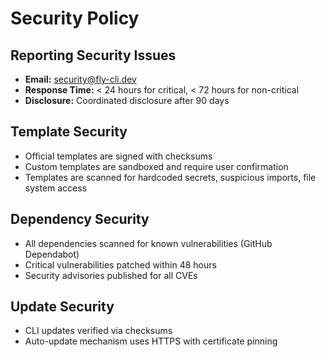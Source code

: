 # Security Policy

## Reporting Security Issues

- **Email:** security@fly-cli.dev
- **Response Time:** < 24 hours for critical, < 72 hours for non-critical
- **Disclosure:** Coordinated disclosure after 90 days

## Template Security

- Official templates are signed with checksums
- Custom templates are sandboxed and require user confirmation
- Templates are scanned for hardcoded secrets, suspicious imports, file system access

## Dependency Security

- All dependencies scanned for known vulnerabilities (GitHub Dependabot)
- Critical vulnerabilities patched within 48 hours
- Security advisories published for all CVEs

## Update Security

- CLI updates verified via checksums
- Auto-update mechanism uses HTTPS with certificate pinning

